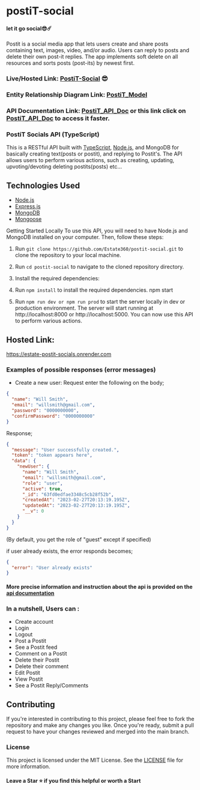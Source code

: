 # postiT-social

#### let it go social😎☄️

Postit is a social media app that lets users create and share posts containing text, images, video, and/or audio. Users can reply to posts and delete their own post-it replies. The app implements soft delete on all resources and sorts posts (post-its) by newest first.

### Live/Hosted Link: [PostiT-Social](https://estate-postit-socials.onrender.com) 😎

### Entity Relationship Diagram Link: [PostiT_Model](https://dbdiagram.io/d/640eb47b296d97641d8760f4)

### API Documentation Link: [PostiT_API_Doc](https://estate-postit-socials.onrender.com/postit-api-doc) or this link click on [PostiT_API_Doc](https://documenter.getpostman.com/view/22391163/2s93Jut37y) to access it faster.

### PostiT Socials API (TypeScript)

This is a RESTful API built with [TypeScript](https://www.typescriptlang.org/), [Node.js](https://nodejs.org/en/), and MongoDB for basically creating text(posts or postit), and replying to Postit's. The API allows users to perform various actions, such as creating, updating, upvoting/devoting deleting postits(posts) etc...

## Technologies Used

- [Node.js](https://nodejs.org/en/)
- [Express.js](https://expressjs.com/)
- [MongoDB](https://www.mongodb.com/)
- [Mongoose](https://mongoosejs.com/)

Getting Started Locally
To use this API, you will need to have Node.js and MongoDB installed on your computer. Then, follow these steps:

1. Run `git clone https://github.com/Estate360/postit-social.git` to clone the repository to your local machine.

2. Run `cd postit-social` to navigate to the cloned repository directory.
3. Install the required dependencies:

4. Run `npm install` to install the required dependencies.
   npm start

5. Run `npm run dev or npm run prod` to start the server locally in dev or production environment.
   The server will start running at http://localhost:8000 or http://localhost:5000. You can now use this API to perform various actions.

## Hosted Link:

https://estate-postit-socials.onrender.com

### Examples of possible responses (error messages)

- Create a new user:
  Request
  enter the following on the body;

```json
{
  "name": "Will Smith",
  "email": "willsmith@gmail.com",
  "password": "0000000000",
  "confirmPassword": "0000000000"
}
```

Response;

```json
{
  "message": "User successfully created.",
  "token": "token appears here",
  "data": {
    "newUser": {
      "name": "Will Smith",
      "email": "willsmith@gmail.com",
      "role": "user",
      "active": true,
      "_id": "63fd0edfae3348c5cb28f52b",
      "createdAt": "2023-02-27T20:13:19.195Z",
      "updatedAt": "2023-02-27T20:13:19.195Z",
      "__v": 0
    }
  }
}
```

(By default, you get the role of "guest" except if specified)

if user already exists, the error responds becomes;

```json
{
  "error": "User already exists"
}
```

#### More precise information and instruction about the api is provided on the [api documentation](https://documenter.getpostman.com/view/22391163/2s93Jut37y)

### In a nutshell, Users can :

- Create account
- Login
- Logout
- Post a Postit
- See a Postit feed
- Comment on a Postit
- Delete their Postit
- Delete their comment
- Edit Postit
- View Postit
- See a Postit Reply/Comments

## Contributing

If you're interested in contributing to this project, please feel free to fork the repository and make any changes you like. Once you're ready, submit a pull request to have your changes reviewed and merged into the main branch.

### License

This project is licensed under the MIT License. See the [LICENSE](https://opensource.org/licenses/MIT) file for more information.

#### Leave a Star ⭐️ if you find this helpful or worth a Start
